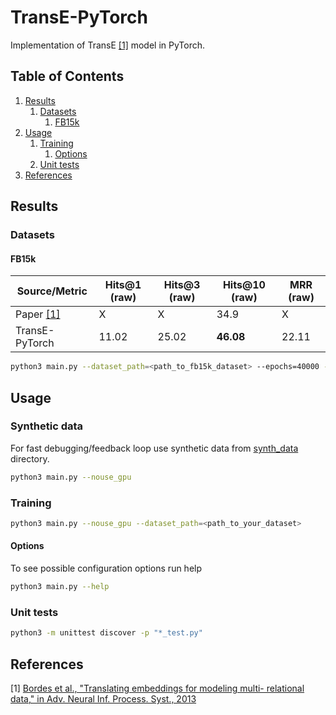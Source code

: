 # TransE-PyTorch
Implementation of TransE [[1]](#references) model in PyTorch.

## Table of Contents
1. [Results](#results)
    1. [Datasets](#datasets)
        1. [FB15k](#fb15k)
2. [Usage](#usage)
    1. [Training](#training)
        1. [Options](#options)
    2. [Unit tests](#unit-tests)
3. [References](#references)

## Results

### Datasets

#### FB15k

| Source/Metric  | Hits@1 (raw) | Hits@3 (raw) | Hits@10 (raw) | MRR (raw) |
| ---------------| ------------ | ------------ | ------------- | --------- |
| Paper [[1]](#references) | X | X | 34.9 | X |
| TransE-PyTorch | 11.02 | 25.02 | **46.08** | 22.11 |

```bash
python3 main.py --dataset_path=<path_to_fb15k_dataset> --epochs=40000 --batch_size=128
```


## Usage

### Synthetic data
For fast debugging/feedback loop use synthetic data from [synth_data](synth_data) directory.
```bash
python3 main.py --nouse_gpu
```
### Training
```bash
python3 main.py --nouse_gpu --dataset_path=<path_to_your_dataset>
```
#### Options
To see possible configuration options run help
```bash
python3 main.py --help
```
### Unit tests
```bash
python3 -m unittest discover -p "*_test.py"
```

## References
[1] [Bordes et al., "Translating embeddings for modeling multi- relational data," in Adv. Neural Inf. Process. Syst., 2013](http://papers.nips.cc/paper/5071-translating-embeddings-for-modeling-multi-relational-data.pdf)
